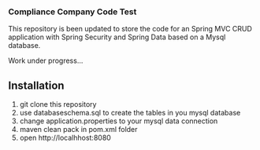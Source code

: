 ### Compliance Company Code Test

This repository is been updated to store the code for an Spring MVC CRUD application with Spring Security and Spring Data based on a Mysql database.

Work under progress...

## Installation
1. git clone this repository
2. use databaseschema.sql to create the tables in you mysql database
3. change application.properties to your mysql data connection
4. maven clean pack in pom.xml folder
5. open http://localhhost:8080
